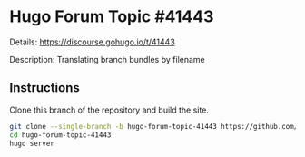 # Hugo Forum Topic #41443

Details: <https://discourse.gohugo.io/t/41443>

Description: Translating branch bundles by filename

## Instructions

Clone this branch of the repository and build the site.

```bash
git clone --single-branch -b hugo-forum-topic-41443 https://github.com/jmooring/hugo-testing hugo-forum-topic-41443
cd hugo-forum-topic-41443
hugo server
```
